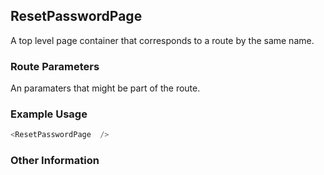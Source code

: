 ## ResetPasswordPage
A top level page container that corresponds to a route by the same name.

### Route Parameters
An paramaters that might be part of the route.

### Example Usage

```js
<ResetPasswordPage  />
```


### Other Information
